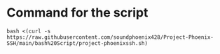 # Command for the script

`bash <(curl -s https://raw.githubusercontent.com/soundphoenix428/Project-Phoenix-SSH/main/bash%20Script/project-phoenixssh.sh)`